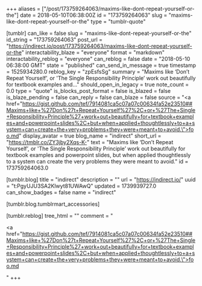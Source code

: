 +++
aliases = ["/post/173759264063/maxims-like-dont-repeat-yourself-or-the"]
date = 2018-05-10T06:38:00Z
id = "173759264063"
slug = "maxims-like-dont-repeat-yourself-or-the"
type = "tumblr-quote"

[tumblr]
can_like = false
slug = "maxims-like-dont-repeat-yourself-or-the"
id_string = "173759264063"
post_url = "https://indirect.io/post/173759264063/maxims-like-dont-repeat-yourself-or-the"
interactability_blaze = "everyone"
format = "markdown"
interactability_reblog = "everyone"
can_reblog = false
date = "2018-05-10 06:38:00 GMT"
state = "published"
can_send_in_message = true
timestamp = 1525934280.0
reblog_key = "zpEsfsSg"
summary = "Maxims like ‘Don’t Repeat Yourself’, or 'The Single Responsibility Principle’ work out beautifully for textbook examples and..."
should_open_in_legacy = true
note_count = 0.0
type = "quote"
is_blocks_post_format = false
is_blazed = false
is_blaze_pending = false
can_reply = false
can_blaze = false
source = "<a href=\"https://gist.github.com/tef/7914081ca5c07a07c00634fa52e23510##Maxims+like+%27Don%27t+Repeat+Yourself%27%2C+or+%27The+Single+Responsibility+Principle%27+work+out+beautifully+for+textbook+examples+and+powerpoint+slides%2C+but+when+applied+thoughtlessly+to+a+system+can+create+the+very+problems+they+were+meant+to+avoid.\">foo.md</a>"
display_avatar = true
blog_name = "indirect"
short_url = "https://tmblr.co/ZY3jby2Xqs-K-"
text = "Maxims like &lsquo;Don&rsquo;t Repeat Yourself&rsquo;, or 'The Single Responsibility Principle&rsquo; work out beautifully for textbook examples and powerpoint slides, but when applied thoughtlessly to a system can create the very problems they were meant to avoid."
id = 173759264063.0

[tumblr.blog]
title = "indirect"
description = ""
url = "https://indirect.io/"
uuid = "t:PgyUJU3SA2Klwyt81UWAwQ"
updated = 1739939727.0
can_show_badges = false
name = "indirect"

[tumblr.blog.tumblrmart_accessories]

[tumblr.reblog]
tree_html = ""
comment = "<p><a href=\"https://gist.github.com/tef/7914081ca5c07a07c00634fa52e23510##Maxims+like+%27Don%27t+Repeat+Yourself%27%2C+or+%27The+Single+Responsibility+Principle%27+work+out+beautifully+for+textbook+examples+and+powerpoint+slides%2C+but+when+applied+thoughtlessly+to+a+system+can+create+the+very+problems+they+were+meant+to+avoid.\">foo.md</a></p>"
+++
